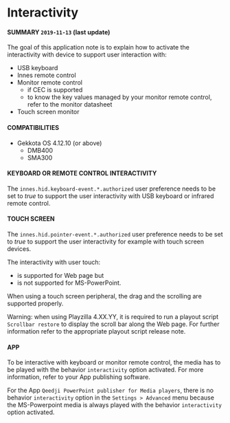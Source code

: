 # Interactivity

#### **SUMMARY** `2019-11-13` (last update)

The goal of this application note is to explain how to activate the interactivity with device to support user interaction with:

- USB keyboard
- Innes remote control
- Monitor remote control
	- if CEC is supported
	- to know the key values managed by your monitor remote control, refer to the monitor datasheet
- Touch screen monitor

#### **COMPATIBILITIES**
- Gekkota OS 4.12.10 (or above)
	- DMB400
	- SMA300

#### **KEYBOARD OR REMOTE CONTROL INTERACTIVITY**
The ```innes.hid.keyboard-event.*.authorized``` user preference needs to be set to *true* to support the user interactivity with USB keyboard or infrared remote control.

#### **TOUCH SCREEN**
The ```innes.hid.pointer-event.*.authorized``` user preference needs to be set to *true* to support the user interactivity for example with touch screen devices.

The interactivity with user touch:

- is supported for Web page but
- is not supported for MS-PowerPoint.

When using a touch screen peripheral, the drag and the scrolling are supported properly.

Warning: when using Playzilla 4.XX.YY, it is required to run a playout script `Scrollbar restore` to display the scroll bar along the Web page. For further information refer to the appropriate playout script release note.

#### **APP**
To be interactive with keyboard or monitor remote control, the media has to be played with the behavior ```interactivity``` option activated. For more information, refer to your App publishing software.

For the App ```Qeedji PowerPoint publisher for Media players```, there is no behavior ```interactivity``` option in the ```Settings > Advanced``` menu because the MS-Powerpoint media is always played with the behavior ```interactivity``` option activated.



